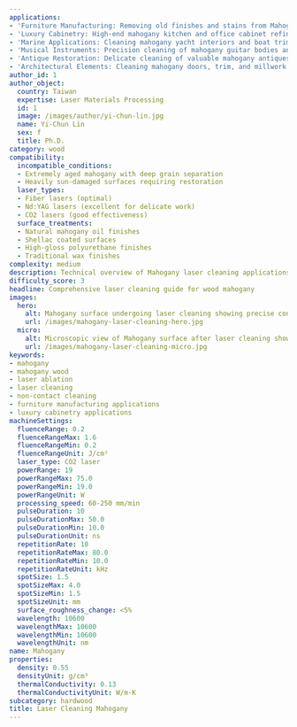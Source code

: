 ```yaml
---
applications:
- 'Furniture Manufacturing: Removing old finishes and stains from Mahogany furniture surfaces'
- 'Luxury Cabinetry: High-end mahogany kitchen and office cabinet refinishing'
- 'Marine Applications: Cleaning mahogany yacht interiors and boat trim'
- 'Musical Instruments: Precision cleaning of mahogany guitar bodies and piano cases'
- 'Antique Restoration: Delicate cleaning of valuable mahogany antiques'
- 'Architectural Elements: Cleaning mahogany doors, trim, and millwork'
author_id: 1
author_object:
  country: Taiwan
  expertise: Laser Materials Processing
  id: 1
  image: /images/author/yi-chun-lin.jpg
  name: Yi-Chun Lin
  sex: f
  title: Ph.D.
category: wood
compatibility:
  incompatible_conditions:
  - Extremely aged mahogany with deep grain separation
  - Heavily sun-damaged surfaces requiring restoration
  laser_types:
  - Fiber lasers (optimal)
  - Nd:YAG lasers (excellent for delicate work)
  - CO2 lasers (good effectiveness)
  surface_treatments:
  - Natural mahogany oil finishes
  - Shellac coated surfaces
  - High-gloss polyurethane finishes
  - Traditional wax finishes
complexity: medium
description: Technical overview of Mahogany laser cleaning applications and parameters
difficulty_score: 3
headline: Comprehensive laser cleaning guide for wood mahogany
images:
  hero:
    alt: Mahogany surface undergoing laser cleaning showing precise contamination removal
    url: /images/mahogany-laser-cleaning-hero.jpg
  micro:
    alt: Microscopic view of Mahogany surface after laser cleaning showing detailed surface structure
    url: /images/mahogany-laser-cleaning-micro.jpg
keywords:
- mahogany
- mahogany wood
- laser ablation
- laser cleaning
- non-contact cleaning
- furniture manufacturing applications
- luxury cabinetry applications
machineSettings:
  fluenceRange: 0.2
  fluenceRangeMax: 1.6
  fluenceRangeMin: 0.2
  fluenceRangeUnit: J/cm²
  laser_type: CO2 laser
  powerRange: 19
  powerRangeMax: 75.0
  powerRangeMin: 19.0
  powerRangeUnit: W
  processing_speed: 60-250 mm/min
  pulseDuration: 10
  pulseDurationMax: 50.0
  pulseDurationMin: 10.0
  pulseDurationUnit: ns
  repetitionRate: 10
  repetitionRateMax: 80.0
  repetitionRateMin: 10.0
  repetitionRateUnit: kHz
  spotSize: 1.5
  spotSizeMax: 4.0
  spotSizeMin: 1.5
  spotSizeUnit: mm
  surface_roughness_change: <5%
  wavelength: 10600
  wavelengthMax: 10600
  wavelengthMin: 10600
  wavelengthUnit: nm
name: Mahogany
properties:
  density: 0.55
  densityUnit: g/cm³
  thermalConductivity: 0.13
  thermalConductivityUnit: W/m·K
subcategory: hardwood
title: Laser Cleaning Mahogany
---
```

